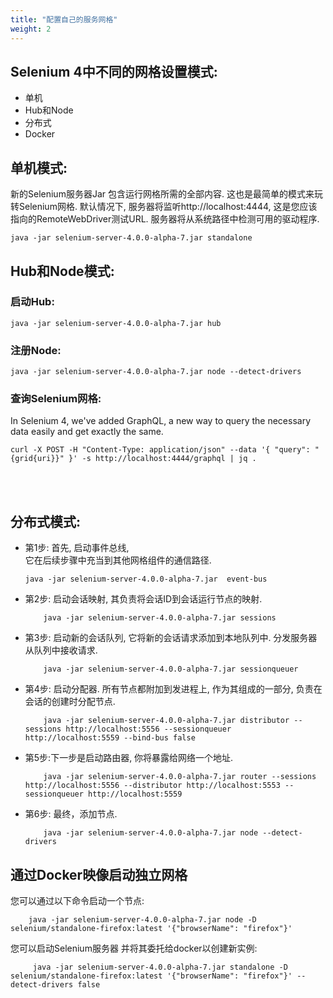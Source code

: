 ```yaml
---
title: "配置自己的服务网格"
weight: 2
---
```

 

## Selenium 4中不同的网格设置模式:
* 单机
* Hub和Node
* 分布式
* Docker

## 单机模式:
新的Selenium服务器Jar
包含运行网格所需的全部内容.
这也是最简单的模式来玩转Selenium网格.
默认情况下, 服务器将监听http://localhost:4444, 
这是您应该指向的RemoteWebDriver测试URL.
服务器将从系统路径中检测可用的驱动程序.

```shell
java -jar selenium-server-4.0.0-alpha-7.jar standalone
```

## Hub和Node模式:

### 启动Hub:
```shell
java -jar selenium-server-4.0.0-alpha-7.jar hub
```

### 注册Node:

```shell
java -jar selenium-server-4.0.0-alpha-7.jar node --detect-drivers
```

### 查询Selenium网格:

In Selenium 4, we've added GraphQL, a new way to query the necessary data easily and get exactly the same.

```shell
curl -X POST -H "Content-Type: application/json" --data '{ "query": "{grid{uri}}" }' -s http://localhost:4444/graphql | jq .
```
<br><br>

## 分布式模式:

* 第1步: 首先, 启动事件总线,  
  它在后续步骤中充当到其他网格组件的通信路径.

    ```shell
    java -jar selenium-server-4.0.0-alpha-7.jar  event-bus
    ```

* 第2步: 启动会话映射,
  其负责将会话ID到会话运行节点的映射.
        
    ```shell 
        java -jar selenium-server-4.0.0-alpha-7.jar sessions
    ```

* 第3步: 启动新的会话队列,
  它将新的会话请求添加到本地队列中.
  分发服务器从队列中接收请求.
        
    ```shell 
        java -jar selenium-server-4.0.0-alpha-7.jar sessionqueuer
    ```

* 第4步: 启动分配器.
  所有节点都附加到发进程上, 作为其组成的一部分,
  负责在会话的创建时分配节点.

    ```shell 
        java -jar selenium-server-4.0.0-alpha-7.jar distributor --sessions http://localhost:5556 --sessionqueuer http://localhost:5559 --bind-bus false
    ```

* 第5步:下一步是启动路由器,
  你将暴露给网络一个地址.

    ```shell 
        java -jar selenium-server-4.0.0-alpha-7.jar router --sessions http://localhost:5556 --distributor http://localhost:5553 --sessionqueuer http://localhost:5559
    ```

* 第6步: 最终，添加节点.

    ```shell 
        java -jar selenium-server-4.0.0-alpha-7.jar node --detect-drivers
    ```

## 通过Docker映像启动独立网格

您可以通过以下命令启动一个节点:
      
```shell 
    java -jar selenium-server-4.0.0-alpha-7.jar node -D selenium/standalone-firefox:latest '{"browserName": "firefox"}'
```

您可以启动Selenium服务器
并将其委托给docker以创建新实例:
      
```shell 
     java -jar selenium-server-4.0.0-alpha-7.jar standalone -D selenium/standalone-firefox:latest '{"browserName": "firefox"}' --detect-drivers false
```